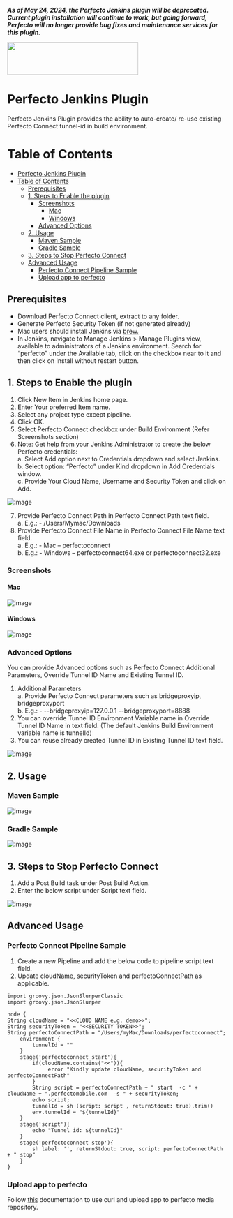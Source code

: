 <i>**As of May 24, 2024, the Perfecto Jenkins plugin will be deprecated. Current plugin installation will continue to work, but going forward, Perfecto will no longer provide bug fixes and maintenance services for this plugin.** </br></i>


<img src="https://github.com/PerfectoMobileSA/perfecto-plugin/blob/master/DOC/perfecto.jpg" height="75" width="300"/>

# Perfecto Jenkins Plugin

Perfecto Jenkins Plugin provides the ability to auto-create/ re-use existing Perfecto Connect tunnel-id in build environment. 


# Table of Contents

- [Perfecto Jenkins Plugin](#perfecto-jenkins-plugin)
- [Table of Contents](#table-of-contents)
  - [Prerequisites](#prerequisites)
  - [1. Steps to Enable the plugin](#1-steps-to-enable-the-plugin)
    - [Screenshots](#screenshots)
      - [Mac](#mac)
      - [Windows](#windows)
    - [Advanced Options](#advanced-options)
  - [2. Usage](#2-usage)
    - [Maven Sample](#maven-sample)
    - [Gradle Sample](#gradle-sample)
  - [3. Steps to Stop Perfecto Connect](#3-steps-to-stop-perfecto-connect)
  - [Advanced Usage](#advanced-usage)
    - [Perfecto Connect Pipeline Sample](#perfecto-connect-pipeline-sample)
    - [Upload app to perfecto](#upload-app-to-perfecto)

## Prerequisites

* Download Perfecto Connect client, extract to any folder.
* Generate Perfecto Security Token (if not generated already) 
* Mac users should install Jenkins via [brew.](https://www.jenkins.io/download/lts/macos/)
* In Jenkins, navigate to Manage Jenkins > Manage Plugins view, available to administrators of a Jenkins environment. Search for “perfecto” under the Available tab, click on the checkbox near to it and then click on Install without restart button.

## 1. Steps to Enable the plugin 

1.	Click New Item in Jenkins home page.</br>
2.	Enter Your preferred Item name.</br>
3.	Select any project type except pipeline.</br>
4.	Click OK.</br>
5.	Select Perfecto Connect checkbox under Build Environment (Refer Screenshots section)</br>
6.	Note: Get help from your Jenkins Administrator to create the below Perfecto credentials:</br>
	a.	Select Add option next to Credentials dropdown and select Jenkins. </br>
	b.	Select option: “Perfecto” under Kind dropdown in Add Credentials window.</br>
	c.	Provide Your Cloud Name, Username and Security Token and click on Add.</br>
	
<img src="https://github.com/PerfectoMobileSA/perfecto-plugin/blob/master/DOC/cred.png" height="auto" alt="image"/></br>

7.	Provide Perfecto Connect Path in Perfecto Connect Path text field. </br>
	a.	E.g.: - /Users/Mymac/Downloads</br>
8.	Provide Perfecto Connect File Name in Perfecto Connect File Name text field.</br>
	a.	E.g.: - Mac – perfectoconnect</br>
	b.	E.g.: - Windows – perfectoconnect64.exe or perfectoconnect32.exe</br>

### Screenshots
#### Mac
<img src="https://github.com/PerfectoMobileSA/perfecto-plugin/blob/master/DOC/mac.png" height="auto" alt="image"/>
	 
#### Windows
<img src="https://github.com/PerfectoMobileSA/perfecto-plugin/blob/master/DOC/win.png" height="auto" alt="image"/>

### Advanced Options

You can provide Advanced options such as Perfecto Connect Additional Parameters, Override Tunnel ID  Name and Existing Tunnel ID.</br>
1.	Additional Parameters</br>
	a.	Provide Perfecto Connect parameters such as bridgeproxyip, bridgeproxyport</br>
	b.	E.g.: - --bridgeproxyip=127.0.0.1 --bridgeproxyport=8888</br>
2.	You can override Tunnel ID Environment Variable name in Override Tunnel ID Name in text field. (The default Jenkins Build Environment variable name is tunnelId)</br>
3.	You can reuse already created Tunnel ID in Existing Tunnel ID text field.</br>

<img src="https://github.com/PerfectoMobileSA/perfecto-plugin/blob/master/DOC/4.png" height="auto" alt="image"/></br>

## 2. Usage

### Maven Sample

<img src="https://github.com/PerfectoMobileSA/perfecto-plugin/blob/master/DOC/6.png" height="auto" alt="image"/>
 
### Gradle Sample

<img src="https://github.com/PerfectoMobileSA/perfecto-plugin/blob/master/DOC/7.png" height="auto" alt="image"/>
 
 
## 3. Steps to Stop Perfecto Connect

1.	Add a Post Build task under Post Build Action.</br>
2.	Enter the below script under Script text field.</br>

<img src="https://github.com/PerfectoMobileSA/perfecto-plugin/blob/master/DOC/5.png" height="auto" alt="image"/></br>
 
## Advanced Usage

### Perfecto Connect Pipeline Sample

1.	Create a new Pipeline and add the below code to pipeline script text field.</br>
2.	Update cloudName, securityToken and perfectoConnectPath as applicable.</br>

```import javax.swing.GroupLayout.ParallelGroup
import groovy.json.JsonSlurperClassic
import groovy.json.JsonSlurper
 
node {
String cloudName = "<<CLOUD NAME e.g. demo>>";
String securityToken = "<<SECURITY TOKEN>>";
String perfectoConnectPath = "/Users/myMac/Downloads/perfectoconnect";
    environment {
        tunnelId = ""
    }
    stage('perfectoconnect start'){
        if(cloudName.contains("<<")){
             error "Kindly update cloudName, securityToken and perfectoConnectPath"
        }
        String script = perfectoConnectPath + " start  -c " + cloudName + ".perfectomobile.com  -s " + securityToken;
        echo script;
        tunnelId = sh (script: script , returnStdout: true).trim()
        env.tunnelId = "${tunnelId}"
    }
    stage('script'){
        echo "Tunnel id: ${tunnelId}"
    }
    stage('perfectoconnect stop'){
        sh label: '', returnStdout: true, script: perfectoConnectPath + " stop"
    }
}
```

### Upload app to perfecto
	
Follow [this](https://developers.perfectomobile.com/display/TT/Upload+a+file+to+the+repository+via+API+using+Postman+or+cURL) documentation to use curl and upload app to perfecto media repository.
